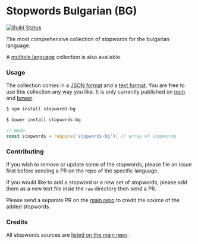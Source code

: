 Stopwords Bulgarian (BG)
=======

[![Build Status](https://travis-ci.org/stopwords-iso/stopwords-bg.svg?branch=master)](https://travis-ci.org/stopwords-iso/stopwords-bg)

The most comprehensive collection of stopwords for the bulgarian language.

A [multiple language](https://github.com/stopwords-iso/stopwords-iso) collection is also available.

### Usage

The collection comes in a
[JSON format](https://raw.githubusercontent.com/stopwords-iso/stopwords-iso/master/stopwords-bg.json) and a
[text format](https://raw.githubusercontent.com/stopwords-iso/stopwords-iso/master/stopwords-bg.txt).
You are free to use this collection any way you like.
It is only currently published on [npm](https://www.npmjs.com/stopwords-bg) and [bower](https://bower.io).

```sh
$ npm install stopwords-bg
```

```sh
$ bower install stopwords-bg
```

```js
// Node
const stopwords = require('stopwords-bg'); // array of stopwords
```

### Contributing

If you wish to remove or update some of the stopwords, please file an issue first before sending a PR on the repo of the specific language.

If you would like to add a stopword or a new set of stopwords, please add them as a new text file insie the `raw` directory then send a PR.

Please send a separate PR on the [main repo](https://github.com/stopwords-iso/stopwords-iso) to credit the source of the added stopwords.

### Credits

All stopwords sources are [listed on the main repo](https://github.com/stopwords-iso/stopwords-iso/blob/master/CREDITS.md).
